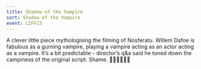 ```yaml
---
title: Shadow of the Vampire
sort: Shadow of the Vampire
event: LIFF23
---
```


A clever little piece mythologising the filming of Nosferatu. Willem Dafoe is fabulous as a gurning vampire, playing a vampire acting as an actor acting as a vampire. It’s a bit predictable - director’s q&a said he toned down the campiness of the original script. Shame. 🧛‍♂️🧛‍♂️🧛‍♂️  
